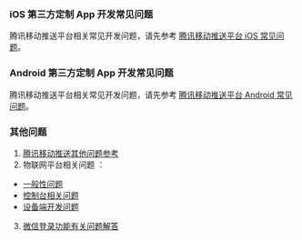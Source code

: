 ### iOS 第三方定制 App 开发常见问题   
 腾讯移动推送平台相关常见开发问题，请先参考 [腾讯移动推送平台 iOS 常见问题](https://cloud.tencent.com/document/product/548/36673)。

### Android 第三方定制 App 开发常见问题   
腾讯移动推送平台相关常见开发问题，请先参考 [腾讯移动推送平台 Android 常见问题](https://cloud.tencent.com/document/product/548/36674)。

### 其他问题   
1.  [腾讯移动推送其他问题参考 ](https://cloud.tencent.com/document/product/548/36675)
2.  物联网平台相关问题 ：  
  - [   一般性问题 ](https://cloud.tencent.com/document/product/1081/34735)  
  - [控制台相关问题   ](https://cloud.tencent.com/document/product/1081/34736)
  - [设备端开发问题](https://cloud.tencent.com/document/product/1081/34737)   
3.  [微信登录功能有关问题解答 ](https://developers.weixin.qq.com/doc/oplatform/Mobile_App/WeChat_Login/Development_Guide.html)  

